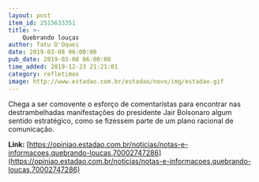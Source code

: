 ```yaml
---
layout: post
item_id: 2515633351
title: >-
    Quebrando louças
author: Tatu D'Oquei
date: 2019-03-08 06:00:00
pub_date: 2019-03-08 06:00:00
time_added: 2019-12-23 21:21:01
category: refletimos
image: http://www.estadao.com.br/estadao/novo/img/estadao.gif
---
```


Chega a ser comovente o esforço de comentaristas para encontrar nas destrambelhadas manifestações do presidente Jair Bolsonaro algum sentido estratégico, como se fizessem parte de um plano racional de comunicação.

**Link:** [https://opiniao.estadao.com.br/noticias/notas-e-informacoes,quebrando-loucas,70002747286](https://opiniao.estadao.com.br/noticias/notas-e-informacoes,quebrando-loucas,70002747286)


